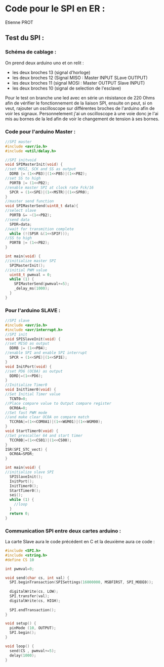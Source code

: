 # Code pour le SPI en ER :
Etienne PROT

## Test du SPI : 

### Schéma de cablage : 

On prend deux arduino uno et on relit :
- les deux broches 13 (signal d'horloge)
- les deux broches 12 (Signal MISO : Master INPUT SLave OUTPUT)
- les deux broches 11 (signal MOSI : Master OUTPUT Slave INPUT)
- les deux broches 10 (signal de selection de l'esclave)

Pour le test on branche une led avec en série un résistance de 220 Ohms afin de vérifier le fonctionnement de la liaison SPI, ensuite on peut, si on veut, rajouter un oscilloscope sur différentes broches de l'arduino afin de voir les signaux. 
Personnelement j'ai un oscilloscope à une voie donc je l'ai mis au bornes de la led afin de voir le changement de tension à ses bornes. 

### Code pour l'arduino Master :

```C
//SPI master
#include <avr/io.h>
#include <util/delay.h>

//SPI initvoid
void SPIMasterInit(void) {
//set MOSI, SCK and SS as output
  DDRB |= (1<<PB3)|(1<<PB5)|(1<<PB2);
//set SS to high
  PORTB |= (1<<PB2);
//enable master SPI at clock rate Fck/16
  SPCR = (1<<SPE)|(1<<MSTR)|(1<<SPR0);
}
//master send function
void SPIMasterSend(uint8_t data){
//select slave
  PORTB &= ~(1<<PB2);
//send data
  SPDR=data;
//wait for transmition complete
  while (!(SPSR &(1<<SPIF)));
//SS to high
  PORTB |= (1<<PB2);
}

int main(void) {
//initialize master SPI
  SPIMasterInit();
//initial PWM value
  uint8_t pwmval = 0;
  while (1) {
    SPIMasterSend(pwmval+=5);
    _delay_ms(1000);
  }
}
```

### Pour l'arduino SLAVE :
```C
//SPI slave
#include <avr/io.h>
#include <avr/interrupt.h>
//SPI init
void SPISlaveInit(void) {
//set MISO as output
  DDRB |= (1<<PB4);
//enable SPI and enable SPI interrupt
  SPCR = (1<<SPE)|(1<<SPIE);
}
void InitPort(void) {
//set PD6 (OC0A) as output
  DDRD|=(1<<PD6);
}
//Initialize Timer0
void InitTimer0(void) {
//Set Initial Timer value
  TCNT0=0;
//Place compare value to Output compare register
  OCR0A=0;
//Set fast PWM mode
//and make clear OC0A on compare match
  TCCR0A|=(1<<COM0A1)|(1<<WGM01)|(1<<WGM00);
}
void StartTimer0(void) {
//Set prescaller 64 and start timer
  TCCR0B|=(1<<CS01)|(1<<CS00);
}
ISR(SPI_STC_vect) {
  OCR0A=SPDR;
}

int main(void) {
//initialize slave SPI
  SPISlaveInit();
  InitPort();
  InitTimer0();
  StartTimer0();
  sei();
  while (1) {
    //loop
  }
  return 0;
}
```
### Communication SPI entre deux cartes arduino :
La carte Slave aura le code précédent en C et la deuxième aura ce code :
```C
#include <SPI.h>
#include <string.h>
#define CS 10

int pwmval=0;

void send(char cs, int val) {
  SPI.beginTransaction(SPISettings(16000000, MSBFIRST, SPI_MODE0));
  
  digitalWrite(cs, LOW);
  SPI.transfer(val);
  digitalWrite(cs, HIGH);
  
  SPI.endTransaction();
}

void setup() {
  pinMode (10, OUTPUT);
  SPI.begin();
}

void loop() {
  send(CS , pwmval+=5);
  delay(1000);
}
```
